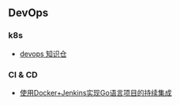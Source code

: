 ## DevOps

### k8s

- [devops 知识仓](https://github.com/bregman-arie/devops-exercises)

### CI & CD

- [使用Docker+Jenkins实现Go语言项目的持续集成](https://juejin.cn/post/6844904152829542413)